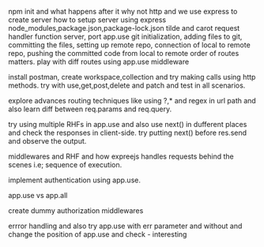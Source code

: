 npm init and what happens after it
why not http and we use express to create server
how to setup server using express
node_modules,package.json,package-lock.json
tilde and carot
request handler function
server, port
app.use
git initialization, adding files to git, committing the files, setting up remote repo, connection of local to remote repo, pushing the committed code from local to remote
order of routes matters. play with diff routes using app.use middleware

install postman, create workspace,collection and try making calls using http methods. try with use,get,post,delete and patch and test in all scenarios. 

explore advances routing techniques like using ?,* and regex in url path and also learn diff between req.params and req.query.

try using multiple RHFs in app.use and also use next() in dufferent places and check the responses in client-side. try putting next() before res.send and observe the output.

middlewares and RHF and how expreejs handles requests behind the scenes i.e; sequence of execution.

implement authentication using app.use.

app.use vs app.all

create dummy authorization middlewares

errror handling and also try app.use with err parameter and without and change the position of app.use and check - interesting